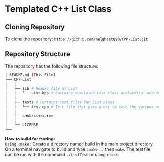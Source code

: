 # Templated C++ List Class
## Cloning Repository
To clone the repository: `https://github.com/helghast098/CPP-List.git`
## Repository Structure
The repository has the following file structure:

```bash
| README.md (This File)
├── CPP-List
│   │
│   ├── lib # Header file of List
│   │   └── List.hpp # Contains templated List Class declaration and function definitions
│   │  
│   ├── tests # Contains test files for List class
│   │   └── test.cpp # Test file that uses gtest to test the various methods of the List Class
│   │
│   ├── CMakeLists.txt
│   │
│   └── LICENSE
└──

```
**How to build for testing:**<br>
`Using cmake:`
Create a directory named build in the main project directory. On a terminal navigate to build and type `cmake ..` then `make`. The test file can be run with the command `./ListTest` or using `ctest`.
